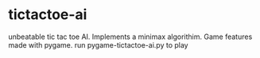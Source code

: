 # tictactoe-ai
unbeatable tic tac toe AI. Implements a minimax algorithim. Game features made with pygame.
run pygame-tictactoe-ai.py to play
